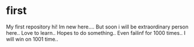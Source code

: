 # first
My first repository
hi! 
Im new here.... 
But soon i will be extraordinary person here.. 
Love to learn.. 
Hopes to do something.. 
Even failinf for 1000 times.. 
I will win on 1001 time.. 
